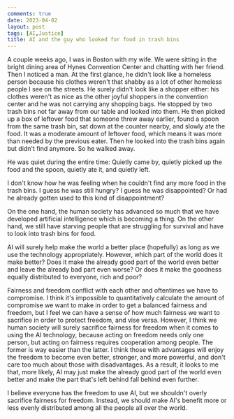 ```yaml
---
comments: true
date: 2023-04-02
layout: post
tags: [AI,Justice]
title: AI and the guy who looked for food in trash bins
---
```


A couple weeks ago, I was in Boston with my wife. We were sitting in the bright dining area of Hynes Convention Center and chatting with her friend. Then I noticed a man. At the first glance, he didn't look like a homeless person because his clothes weren't that shabby as a lot of other homeless people I see on the streets. He surely didn't look like a shopper either: his clothes weren't as nice as the other joyful shoppers in the convention center and he was not carrying any shopping bags. He stopped by two trash bins not far away from our table and looked into them. He then picked up a box of leftover food that someone threw away earlier, found a spoon from the same trash bin, sat down at the counter nearby, and slowly ate the food. It was a moderate amount of leftover food, which means it was more than needed by the previous eater. Then he looked into the trash bins again but didn't find anymore. So he walked away.

He was quiet during the entire time: Quietly came by, quietly picked up the food and the spoon, quietly ate it, and quietly left.

I don't know how he was feeling when he couldn't find any more food in the trash bins. I guess he was still hungry? I guess he was disappointed? Or had he already gotten used to this kind of disappointment?

On the one hand, the human society has advanced so much that we have developed artificial intelligence which is becoming a thing. On the other hand, we still have starving people that are struggling for survival and have to look into trash bins for food.

AI will surely help make the world a better place (hopefully) as long as we use the technology appropriately. However, which part of the world does it make better? Does it make the already good part of the world even better and leave the already bad part even worse? Or does it make the goodness equally distributed to everyone, rich and poor?

Fairness and freedom conflict with each other and oftentimes we have to compromise. I think it's impossible to quantitatively calculate the amount of compromise we want to make in order to get a balanced fairness and freedom, but I feel we can have a sense of how much fairness we want to sacrifice in order to protect freedom, and vise versa. However, I think we human society will surely sacrifice fairness for freedom when it comes to using the AI technology, because acting on freedom needs only one person, but acting on fairness requires cooperation among people. The former is way easier than the latter. I think those with advantages will enjoy the freedom to become even better, stronger, and more powerful, and don't care too much about those with disadvantages. As a result, it looks to me that, more likely, AI may just make the already good part of the world even better and make the part that's left behind fall behind even further.

I believe everyone has the freedom to use AI, but we shouldn't overly sacrifice fairness for freedom. Instead, we should make AI's benefit more or less evenly distributed among all the people all over the world.
